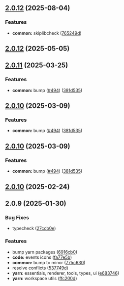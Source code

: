## [2.0.12](https://github.com/atls/raijin/compare/@atls/code-icons@2.0.12...@atls/code-icons@2.0.12) (2025-08-04)

### Features

- **common:** skiplibcheck ([765249d](https://github.com/atls/raijin/commit/765249d12ec7b7f932777892c331b58da6eb5bb2))

## [2.0.12](https://github.com/atls/raijin/compare/@atls/code-icons@2.0.11...@atls/code-icons@2.0.12) (2025-05-05)

## [2.0.11](https://github.com/atls/raijin/compare/@atls/code-icons@2.0.10...@atls/code-icons@2.0.11) (2025-03-25)

### Features

- **common:** bump ([#494](https://github.com/atls/raijin/issues/494)) ([381d535](https://github.com/atls/raijin/commit/381d5357c2818e157330933edb9256936d251ca3))

## [2.0.10](https://github.com/atls/raijin/compare/@atls/code-icons@2.0.10...@atls/code-icons@2.0.10) (2025-03-09)

### Features

- **common:** bump ([#494](https://github.com/atls/raijin/issues/494)) ([381d535](https://github.com/atls/raijin/commit/381d5357c2818e157330933edb9256936d251ca3))

## [2.0.10](https://github.com/atls/raijin/compare/@atls/code-icons@2.0.10...@atls/code-icons@2.0.10) (2025-03-09)

### Features

- **common:** bump ([#494](https://github.com/atls/raijin/issues/494)) ([381d535](https://github.com/atls/raijin/commit/381d5357c2818e157330933edb9256936d251ca3))

## [2.0.10](https://github.com/atls/raijin/compare/@atls/code-icons@2.0.9...@atls/code-icons@2.0.10) (2025-02-24)

## 2.0.9 (2025-01-30)

### Bug Fixes

- typecheck ([27ccb0e](https://github.com/atls/raijin/commit/27ccb0ef63898afd00b830952914e060b8dd5593))

### Features

- bump yarn packages ([6916cb0](https://github.com/atls/raijin/commit/6916cb01c753afd6abd939d193959be6ef0a4b1e))
- **code:** events icons ([fa77e5b](https://github.com/atls/raijin/commit/fa77e5b67389c01fd3af053dc758d8e016302ca4))
- **common:** bump to minor ([775c630](https://github.com/atls/raijin/commit/775c630061f91970a65e34afabeea8d029e02176))
- resolve conflicts ([537749d](https://github.com/atls/raijin/commit/537749d68ead3ef942d325787de4ab77e7b2bfa4))
- **yarn:** essentials, renderer, tools, types, ui ([e683746](https://github.com/atls/raijin/commit/e683746e203e1d8486c1f4d92d9d9d8f785f84ee))
- **yarn:** workspace utils ([ffc200d](https://github.com/atls/raijin/commit/ffc200d0f0cf6444fe9053a7f046a5d039f79177))
